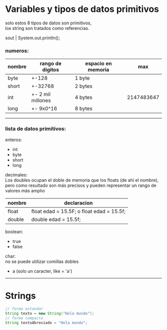 # Variables y tipos de datos primitivos

solo estos 8 tipos de datos son primitivos,  
los string son tratados como referencias.

sout | System.out.println();

### numeros:

|nombre |rango de digitos| espacio en memoria | max|
|-------|----------------|--------------------|----|
|byte | +-128 | 1 byte|
|short | +-32768 | 2 bytes|
|int | +- 2 mil millones | 4 bytes|2147483647|
|long | +- 9x0^16 | 8 bytes|

****

### lista de datos primitivos:

enteros:
  - int
  - byte
  - short
  - long  

decimales:  
Los doubles ocupan el doble de memoria que los floats (de ahí el nombre), pero como resultado son más precisos y pueden representar un rango de valores más amplio

| nombre | declaracion                               |
|--------|-------------------------------------------|
| float  | float edad = 15.5F; o float edad = 15.5f; |
| double | double edad = 15.5f;                      |

boolean:  
  - true
  - false

char:  
no se puede utilizar comillas dobles
  - a (solo un caracter, like = 'a')

****

# Strings

```java
// forma estandar
String texto = new String("Hola mundo");
// forma compacta
String textoAbreviado = "Hola mundo";
```